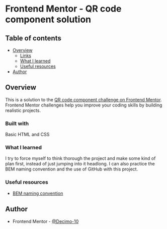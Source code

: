 # Frontend Mentor - QR code component solution

## Table of contents

- [Overview](#overview)
  - [Links](#links)
  - [What I learned](#what-i-learned)
  - [Useful resources](#useful-resources)
- [Author](#author)


## Overview

  This is a solution to the [QR code component challenge on Frontend Mentor](https://www.frontendmentor.io/challenges/qr-code-component-iux_sIO_H). Frontend Mentor challenges help you improve your coding skills by building realistic projects.

### Built with

Basic HTML and CSS

### What I learned

I try to force myself to think thorough the project and make some kind of plan first, instead of just jumping into it headlong. I can also practice the BEM naming convention and the use of GitHub with this project.

### Useful resources

- [BEM naming convention](https://getbem.com/naming/)

## Author

- Frontend Mentor - [@Decimo-10](https://www.frontendmentor.io/profile/Decimo-10)

